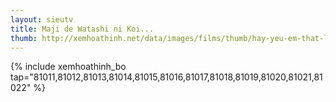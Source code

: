 ```yaml
---
layout: sieutv
title: Maji de Watashi ni Koi...
thumb: http://xemhoathinh.net/data/images/films/thumb/hay-yeu-em-that-long-maji-de-watashi-ni-koi-shinasai-majikoi-2012.jpg
---
```

{% include xemhoathinh_bo tap="81011,81012,81013,81014,81015,81016,81017,81018,81019,81020,81021,81022" %} 
